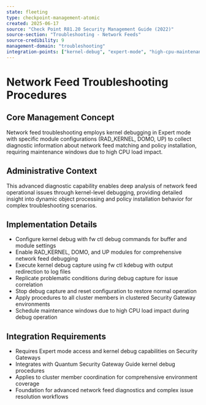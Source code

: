 ```yaml
---
state: fleeting
type: checkpoint-management-atomic
created: 2025-06-17
source: "Check Point R81.20 Security Management Guide (2022)"
source-section: "Troubleshooting - Network Feeds"
source-credibility: 9
management-domain: "troubleshooting"
integration-points: ["kernel-debug", "expert-mode", "high-cpu-maintenance", "cluster-debugging"]
---
```


# Network Feed Troubleshooting Procedures

## Core Management Concept
Network feed troubleshooting employs kernel debugging in Expert mode with specific module configurations (RAD_KERNEL, DOMO, UP) to collect diagnostic information about network feed matching and policy installation, requiring maintenance windows due to high CPU load impact.

## Administrative Context
This advanced diagnostic capability enables deep analysis of network feed operational issues through kernel-level debugging, providing detailed insight into dynamic object processing and policy installation behavior for complex troubleshooting scenarios.

## Implementation Details
- Configure kernel debug with fw ctl debug commands for buffer and module settings
- Enable RAD_KERNEL, DOMO, and UP modules for comprehensive network feed debugging
- Execute kernel debug capture using fw ctl kdebug with output redirection to log files
- Replicate problematic conditions during debug capture for issue correlation
- Stop debug capture and reset configuration to restore normal operation
- Apply procedures to all cluster members in clustered Security Gateway environments
- Schedule maintenance windows due to high CPU load impact during debug operation

## Integration Requirements
- Requires Expert mode access and kernel debug capabilities on Security Gateways
- Integrates with Quantum Security Gateway Guide kernel debug procedures
- Applies to cluster member coordination for comprehensive environment coverage
- Foundation for advanced network feed diagnostics and complex issue resolution workflows